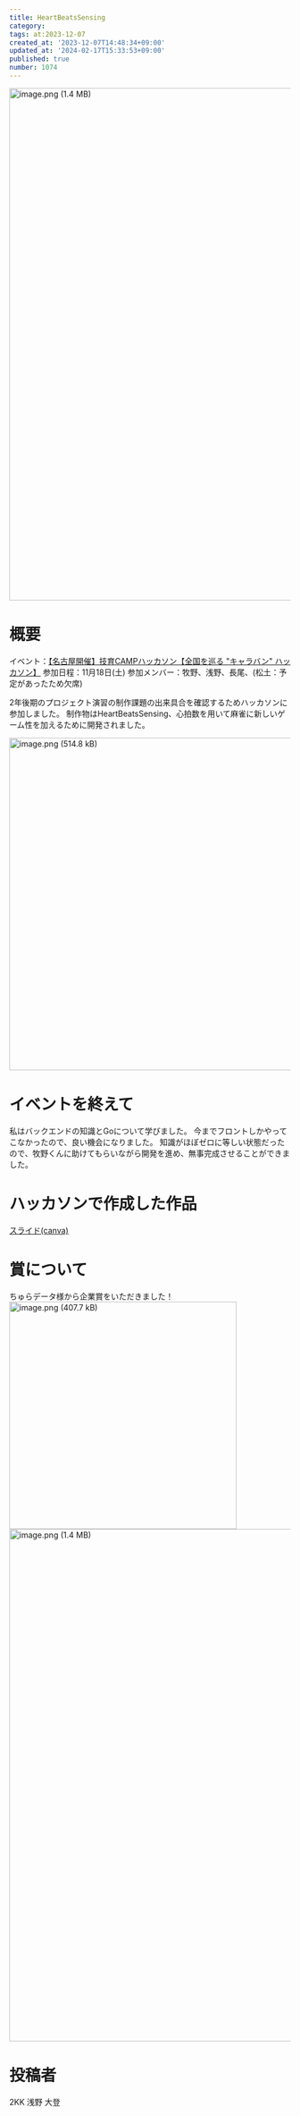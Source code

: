```yaml
---
title: HeartBeatsSensing
category:
tags: at:2023-12-07
created_at: '2023-12-07T14:48:34+09:00'
updated_at: '2024-02-17T15:33:53+09:00'
published: true
number: 1074
---
```


<img width="917" alt="image.png (1.4 MB)" src="/img/markdown/1074/40b7de09-e8f7-4c90-bd0a-7f8c055d10fa.webp">

# 概要
イベント：[【名古屋開催】技育CAMPハッカソン【全国を巡る "キャラバン" ハッカソン】](https://talent.supporterz.jp/events/4ddfd4e3-55ce-4667-b53f-fa8bbbafd3e8/)
参加日程：11月18日(土)
参加メンバー：牧野、浅野、長尾、(松土：予定があったため欠席)

2年後期のプロジェクト演習の制作課題の出来具合を確認するためハッカソンに参加しました。
制作物はHeartBeatsSensing、心拍数を用いて麻雀に新しいゲーム性を加えるために開発されました。


<img width="595" alt="image.png (514.8 kB)" src="/img/markdown/1074/bd3791e5-90af-4144-b7ff-8edba6537510.webp">


# イベントを終えて
私はバックエンドの知識とGoについて学びました。
今までフロントしかやってこなかったので、良い機会になりました。
知識がほぼゼロに等しい状態だったので、牧野くんに助けてもらいながら開発を進め、無事完成させることができました。


# ハッカソンで作成した作品
[スライド(canva)](https://www.canva.com/design/DAF0xYjmrsM/-Sf1-DPOQC_kCB8QCgOp3A/edit?utm_content=DAF0xYjmrsM&utm_campaign=designshare&utm_medium=link2&utm_source=sharebutton)

# 賞について
ちゅらデータ様から企業賞をいただきました！
<img width="407" alt="image.png (407.7 kB)" src="/img/markdown/1074/ccded485-5c37-4bb2-a772-4cdf8a6176e8.webp">
<img width="917" alt="image.png (1.4 MB)" src="/img/markdown/1074/40b7de09-e8f7-4c90-bd0a-7f8c055d10fa.webp">

# 投稿者
2KK 浅野 大登
